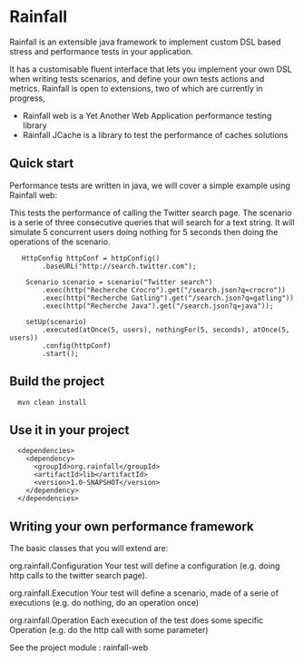 Rainfall
========

Rainfall is an extensible java framework to implement custom DSL based stress and performance tests in your application.

It has a customisable fluent interface that lets you implement your own DSL when writing tests scenarios, and define your own tests actions and metrics.
Rainfall is open to extensions, two of which are currently in progress,
- Rainfall web is a Yet Another Web Application performance testing library
- Rainfall JCache is a library to test the performance of caches solutions


Quick start
-----------

Performance tests are written in java, we will cover a simple example using Rainfall web:

This tests the performance of calling the Twitter search page.
The scenario is a serie of three consecutive queries that will search for a text string.
It will simulate 5 concurrent users doing nothing for 5 seconds then doing the operations of the scenario.
```
   HttpConfig httpConf = httpConfig()
        .baseURL("http://search.twitter.com");

    Scenario scenario = scenario("Twitter search")
        .exec(http("Recherche Crocro").get("/search.json?q=crocro"))
        .exec(http("Recherche Gatling").get("/search.json?q=gatling"))
        .exec(http("Recherche Java").get("/search.json?q=java"));

    setUp(scenario)
        .executed(atOnce(5, users), nothingFor(5, seconds), atOnce(5, users))
        .config(httpConf)
        .start();
```

Build the project
-----------------
```
  mvn clean install
```

Use it in your project
----------------------
```
  <dependencies>
    <dependency>
      <groupId>org.rainfall</groupId>
      <artifactId>lib</artifactId>
      <version>1.0-SNAPSHOT</version>
    </dependency>
  </dependencies>
```

Writing your own performance framework
--------------------------------------
The basic classes that you will extend are:

org.rainfall.Configuration
Your test will define a configuration (e.g. doing http calls to the twitter search page).

org.rainfall.Execution
Your test will define a scenario, made of a serie of executions (e.g. do nothing, do an operation once)

org.rainfall.Operation
Each execution of the test does some specific Operation (e.g. do the http call with some parameter)

See the project module : rainfall-web
